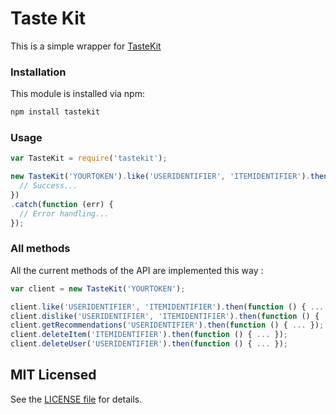 Taste Kit
===========

This is a simple wrapper for [TasteKit](https://http://www.taste-kit.com/)

### Installation

This module is installed via npm:

``` bash
npm install tastekit
```

### Usage

```javascript
var TasteKit = require('tastekit');

new TasteKit('YOURTOKEN').like('USERIDENTIFIER', 'ITEMIDENTIFIER').then(function () {
  // Success...
})
.catch(function (err) {
  // Error handling...
});
```

### All methods

All the current methods of the API are implemented this way :

``` js
var client = new TasteKit('YOURTOKEN');

client.like('USERIDENTIFIER', 'ITEMIDENTIFIER').then(function () { ... });
client.dislike('USERIDENTIFIER', 'ITEMIDENTIFIER').then(function () { ... });
client.getRecommendations('USERIDENTIFIER').then(function () { ... });
client.deleteItem('ITEMIDENTIFIER').then(function () { ... });
client.deleteUser('USERIDENTIFIER').then(function () { ... });
```

## MIT Licensed

See the [LICENSE file](LICENSE) for details.